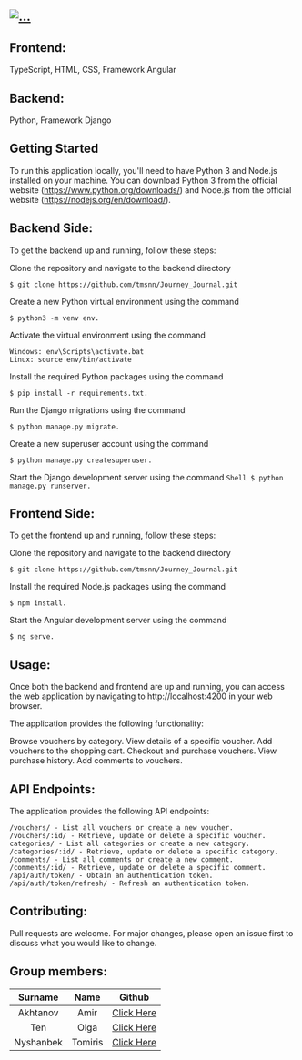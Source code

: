 ## <a href="https://github.com/tmsnn/Journey_Journal"><img src="https://readme-typing-svg.demolab.com?font=Josefin+Sans&size=40&duration=3000&pause=500&color=360672&background=263F6800&center=true&vCenter=true&repeat=true&width=550&lines=Web+Project+-+Journey+Journal;" alt="..." /></a>


## Frontend:
TypeScript, HTML, CSS, Framework Angular 

## Backend: 
Python, Framework Django 

## Getting Started
To run this application locally, you'll need to have Python 3 and Node.js installed on your machine. You can download Python 3 from the official website (https://www.python.org/downloads/) and Node.js from the official website (https://nodejs.org/en/download/).

## Backend Side: 
To get the backend up and running, follow these steps:

   Clone the repository and navigate to the backend directory 
   ```Shell
   $ git clone https://github.com/tmsnn/Journey_Journal.git
   ```
   Create a new Python virtual environment using the command
   ```Shell
   $ python3 -m venv env.
   ```
   Activate the virtual environment using the command
   ```Shell 
   Windows: env\Scripts\activate.bat
   Linux: source env/bin/activate
   ```
   Install the required Python packages using the command 
   ```Shell
   $ pip install -r requirements.txt.
   ```
   Run the Django migrations using the command
   ```Shell
   $ python manage.py migrate.
   ```
   Create a new superuser account using the command
   ```Shell
   $ python manage.py createsuperuser.
   ```
   Start the Django development server using the command
    ```Shell
    $ python manage.py runserver.     
    ```
    
## Frontend Side:
   To get the frontend up and running, follow these steps:
   
   Clone the repository and navigate to the backend directory
   ```Shell
   $ git clone https://github.com/tmsnn/Journey_Journal.git
   ```

   Install the required Node.js packages using the command
   ```Shell
   $ npm install.
   ```
   Start the Angular development server using the command
   ```Shell
   $ ng serve.
   ```
    
## Usage:
Once both the backend and frontend are up and running, you can access the web application by navigating to http://localhost:4200 in your web browser.

The application provides the following functionality:

   Browse vouchers by category.
   View details of a specific voucher.
   Add vouchers to the shopping cart.
   Checkout and purchase vouchers.
   View purchase history.
   Add comments to vouchers.
    
## API Endpoints:
The application provides the following API endpoints:

    /vouchers/ - List all vouchers or create a new voucher.
    /vouchers/:id/ - Retrieve, update or delete a specific voucher.
    categories/ - List all categories or create a new category.
    /categories/:id/ - Retrieve, update or delete a specific category.
    /comments/ - List all comments or create a new comment.
    /comments/:id/ - Retrieve, update or delete a specific comment.
    /api/auth/token/ - Obtain an authentication token.
    /api/auth/token/refresh/ - Refresh an authentication token.
    
## Contributing:
Pull requests are welcome. For major changes, please open an issue first to discuss what you would like to change.


## Group members:
| Surname       | Name          | Github                                            |
| :-----------: |:-------------:| :-------------:                                   |
| Akhtanov      | Amir          | [Click Here](https://github.com/AdonisVernaliss)  |
| Ten           | Olga          | [Click Here](https://github.com/21BTen)           |
| Nyshanbek     | Tomiris       | [Click Here](https://github.com//tmsnn)           |
